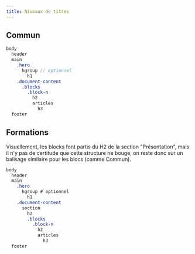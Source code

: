 ```yaml
---
title: Niveaux de titres
---
```


## Commun

```sass
body
  header
  main
    .hero
      hgroup // optionnel
        h1
    .document-content
      .blocks
        .block-n
          h2
          articles
            h3
  footer
```

## Formations

Visuellement, les blocks font partis du H2 de la section "Présentation", mais il n'y pas de certitude que cette structure ne bouge, on reste donc sur un balisage similaire pour les blocs (comme Commun).

```sass
body
  header
  main
    .hero
      hgroup # optionnel
        h1
    .document-content
      section
        h2
        .blocks
          .block-n
            h2
            articles
              h3
  footer
```

